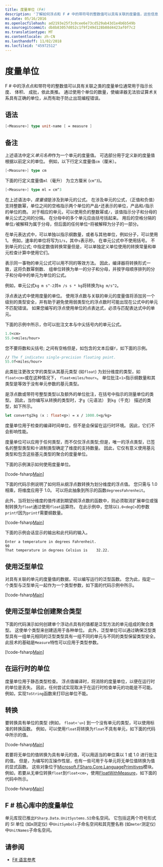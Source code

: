 ```yaml
---
title: 度量单位 (F#)
description: '了解如何浮点和 F # 中的带符号的整数值可以具有关联的度量值，这些信息通常用于指示长度、 卷和大容量单位。'
ms.date: 05/16/2016
ms.openlocfilehash: ad2193e25f3c0cee6e73cd529ab43d1e4b6b549b
ms.sourcegitcommit: db8b83057d052c1f9f249d128b08d4423af0f7c2
ms.translationtype: MT
ms.contentlocale: zh-CN
ms.lasthandoff: 11/02/2018
ms.locfileid: "45972512"
---
```

# <a name="units-of-measure"></a>度量单位

F # 中的浮点点和带符号的整数值可以具有关联之类的度量单位通常用于指示长度、 体积、 成批，依此类推。 通过使用个单位的数量，使编译器无法验证算术关系具有正确的单位，从而有助于防止出现编程错误。

## <a name="syntax"></a>语法

```fsharp
[<Measure>] type unit-name [ = measure ]
```

## <a name="remarks"></a>备注

上述语法中定义*单元名称*作为一个单元的度量值。 可选部分用于定义新的度量值根据以前定义的单位。 例如，以下行定义度量值`cm`（厘米）。

```fsharp
[<Measure>] type cm
```

下面的行定义度量值`ml`（毫升） 为立方厘米 (`cm^3`)。

```fsharp
[<Measure>] type ml = cm^3
```

在上述语法中，*度量值*是涉及到单元的公式。 在涉及单元的公式，（正值和负值） 支持整数幂，单位之间的空格指示两个单位的产品`*`还表示的单位，产品和`/`指示的单位的商。 对于相应的单元，可以使用负的整数幂或`/`，该值指示分子和分母的单元公式之间的分隔。 在分母中的多个单元应由括号括起来。 用后的空格分隔的单位`/`被解释为属于分母，但后面的任何单位`*`将被解释为分子的一部分。

在单元表达式中，可以单独以指示纲数量，或者与其他单位，例如分子，可以使用 1。 例如，速率的单位将写为`1/s`，其中`s`表示秒。 在单元公式中不使用括号。 不到单元的公式; 中指定数值转换常量但是，可以单独定义单位使用的转换常量和单元检查计算中使用它们。

表示同一事物的单元公式可以用不同的等效方法。 因此，编译器将转换形式一致，这将负数幂倒数、 组单位转换为单一的分子和分母，并按字母顺序排列的分子和分母中的单元为单位的公式。

例如，单元公式`kg m s^-2`并`m /s s * kg`将转换为`kg m/s^2`。

浮点表达式中使用度量的单位。 使用浮点数与关联的单元的度量值将添加另一个级别的类型安全，并有助于避免使用弱类型化的浮点数时可能出现在公式中的单元不匹配错误。 如果您编写的浮点使用单位的点表达式，必须与匹配表达式中的单元。

下面的示例中所示，你可以批注文本与中尖括号内的单元公式。

```fsharp
1.0<cm>
55.0<miles/hour>
```

您不要将数和尖括号; 之间有空格但是，如包含的文本后缀`f`，如下面的示例。

```fsharp
// The f indicates single-precision floating point.
55.0f<miles/hour>
```

此类批注更改文字的类型从其基元类型 (如`float`) 为划分维度的类型，如`float<cm>`或在这种情况下， `float<miles/hour>`。 单位批注`<1>`指示纲数量和其类型是等效于没有单元参数的基元类型。

是浮点数或带符号整型类型以及额外的单位批注，在括号中指示的测量单位的类型。 因此，当你编写从转换的类型时，才`g`（元语法） 到`kg`（千克） 描述的类型，如下所示。

```fsharp
let convertg2kg (x : float<g>) = x / 1000.0<g/kg>
```

度量单位用于检查的编译时间单位，但不是会保留在运行时环境。 因此，它们不会影响性能。

度量单位可以应用于任何类型，而不仅仅浮点类型;但是，唯一的浮点类型，已签名的整型类型和十进制类型确定了维度的支持数量。 因此，它仅有意义使用基元类型和包含这些基元类型的聚合的度量单位。

下面的示例演示如何使用度量单位。

[!code-fsharp[Main](../../../samples/snippets/fsharp/lang-ref-2/snippet6901.fs)]

下面的代码示例说明了如何将从纲浮点数转换为划分维度的浮点值。 您只需与 1.0 相乘，将维度应用于 1.0。 可以将此抽象到所示的函数`degreesFahrenheit`。

此外，当将划分维度的值传递到期望纲浮点数的函数中，则必须取消扩展单位或强制转换为`float`通过使用`float`运算符。 在此示例中，您除以`1.0<degC>`的参数`printf`因为`printf`需要纲数量。

[!code-fsharp[Main](../../../samples/snippets/fsharp/lang-ref-2/snippet6902.fs)]

下面的示例会话显示的输出和此代码的输入。

```
Enter a temperature in degrees Fahrenheit.
90
That temperature in degrees Celsius is    32.22.
```

## <a name="using-generic-units"></a>使用泛型单位

对具有关联的单元的度量值的数据，可以编写运行的泛型函数。 您为此，指定一个类型与泛型单元一起作为一个类型参数，如下面的代码示例中所示。

[!code-fsharp[Main](../../../samples/snippets/fsharp/lang-ref-2/snippet6903.fs)]

## <a name="creating-aggregate-types-with-generic-units"></a>使用泛型单位创建聚合类型

下面的代码演示如何创建单个浮动点具有的值都是泛型方法的单元组成的聚合类型。 这使单个类型来创建适用于各种单位。 此外，泛型单位可以通过确保泛型类型具有一组单元相同的泛型类型具有一组不同的单元与不同的类型保留类型安全。 此技术的基础是`Measure`特性可以应用于类型参数。

[!code-fsharp[Main](../../../samples/snippets/fsharp/lang-ref-2/snippet6904.fs)]

## <a name="units-at-runtime"></a>在运行时的单位

度量单位用于静态类型检查。 浮点值编译时，将消除的度量单位，以便在运行时的单位是丢失。 因此，任何尝试实现取决于在运行时检查单元的功能是不可能。 例如，实现`ToString`函数来打印出单位不能。

## <a name="conversions"></a>转换

要转换具有单位的类型 (例如， `float<'u>`) 到一个没有单元的类型，可以使用标准的转换函数。 例如，可以使用`float`将转换为`float`不具有单元，如下面的代码中所示的值。

[!code-fsharp[Main](../../../samples/snippets/fsharp/lang-ref-2/snippet6905.fs)]

若要将无单位的值转换为具有单元的值，可以用适当的单位乘以 1 或 1.0 进行批注的值。 但是，为编写的互操作性层，也有一些可用于与单元将无单位值转换为值的显式函数。 这些对象位于[Microsoft.FSharp.Core.LanguagePrimitives](https://msdn.microsoft.com/library/69d08ac5-5d51-4c20-bf1e-850fd312ece3)模块。 例如，若要从无单位转换`float`到`float<cm>`，使用[FloatWithMeasure](https://msdn.microsoft.com/library/69520bc7-d67b-46b8-9004-7cac9646b8d9)，如下面的代码中所示。

[!code-fsharp[Main](../../../samples/snippets/fsharp/lang-ref-2/snippet6906.fs)]

## <a name="units-of-measure-in-the-f-core-library"></a>F # 核心库中的度量单位

单元库现已推出`FSharp.Data.UnitSystems.SI`命名空间。 它包括这两个符号形式的 SI 单位 (如`m`测定仪) 中`UnitSymbols`子命名空间和其完整名称 (如`meter`测定仪) 中`UnitNames`子命名空间。

## <a name="see-also"></a>请参阅

- [F# 语言参考](index.md)
